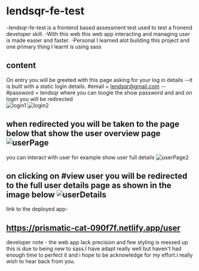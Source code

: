 # lendsqr-fe-test

-lendsqr-fe-test is a frontend based assessment test used to test a fronend developer skill.
-With this web this web app interacting and managing user is made easier and faster.
-Personal I learned alot building this project and one primary thing I learnt is using sass

## content

On entry you will be greeted with this page asking for your log in details --it is built with a static login details.
#email = lendsqr@gmail.com -- #password = lendsqr
where you can toogle the show password and and on login you will be redirected  
![login1](https://user-images.githubusercontent.com/104168130/196065065-10b70ca3-12f5-49cc-8bc9-5874f1dbc00a.png)
![login2](https://user-images.githubusercontent.com/104168130/196065626-bc78e4b3-e568-46ba-bedf-34628834746f.png)

##
when redirected you will be taken to the page below that show the user overview page 
![userPage](https://user-images.githubusercontent.com/104168130/196065914-7a792153-f846-4654-8782-88c2be6745d9.png)
---
  you can interact with user for example show user full details
![userPage2](https://user-images.githubusercontent.com/104168130/196066053-672bf871-4359-467b-8c4e-220ee6538c17.png)
##
on clicking on #view user you will be redirected to the full user details page as shown in the image below
![userDetails](https://user-images.githubusercontent.com/104168130/196066170-5852113d-5fa5-4ec9-ab58-8d4544e1208a.png)
---
link to the deployed app-
##  https://prismatic-cat-090f7f.netlify.app/user


developer note - the web app lack precision and few styling is messed up this is due to being new to sass.I have adapt really well but haven't had enough time to perfect it and i hope to be acknowledge for my effort.i really wish to hear back from you.
